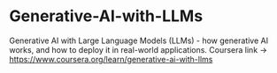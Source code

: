 # Generative-AI-with-LLMs
Generative AI with Large Language Models (LLMs) - how generative AI works, and how to deploy it in real-world applications.  Coursera link -> https://www.coursera.org/learn/generative-ai-with-llms
